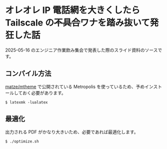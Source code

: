 # オレオレ IP 電話網を大きくしたら Tailscale の~~不具合~~ワナを踏み抜いて発狂した話

2025-05-16 のエンジニア作業飲み集会で発表した際のスライド資料のソースです。

## コンパイル方法

[matze/mtheme](https://github.com/matze/mtheme) で公開されている Metropolis を使っているため、予めインストールしておく必要があります。

```console
$ latexmk -lualatex
```

## 最適化

出力される PDF がかなり大きいため、必要であれば最適化します。

```console
$ ./optimize.sh
```
